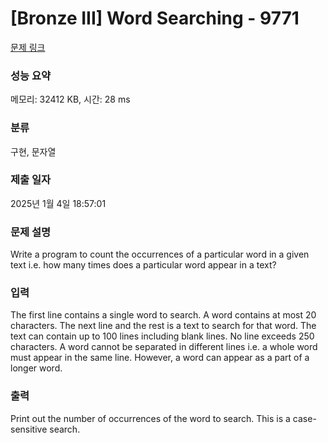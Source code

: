 # [Bronze III] Word Searching - 9771 

[문제 링크](https://www.acmicpc.net/problem/9771) 

### 성능 요약

메모리: 32412 KB, 시간: 28 ms

### 분류

구현, 문자열

### 제출 일자

2025년 1월 4일 18:57:01

### 문제 설명

<p>Write a program to count the occurrences of a particular word in a given text i.e. how many times does a particular word appear in a text?</p>

### 입력 

 <p>The first line contains a single word to search. A word contains at most 20 characters. The next line and the rest is a text to search for that word. The text can contain up to 100 lines including blank lines. No line exceeds 250 characters. A word cannot be separated in different lines i.e. a whole word must appear in the same line. However, a word can appear as a part of a longer word.</p>

### 출력 

 <p>Print out the number of occurrences of the word to search. This is a case-sensitive search.</p>

